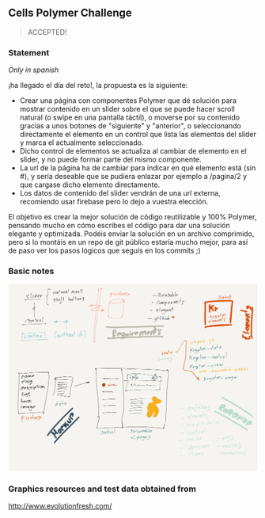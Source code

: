 ## Cells Polymer Challenge

> ACCEPTED!

### Statement
_Only in spanish_

¡ha llegado el día del reto!, la propuesta es la siguiente:
* Crear una página con componentes Polymer que dé solución para mostrar contenido en un slider sobre el que se puede hacer scroll natural (o swipe en una pantalla táctil), o moverse por su contenido gracias a unos botones de "siguiente" y "anterior", o seleccionando directamente el elemento en un control que lista las elementos del slider y marca el actualmente seleccionado.
* Dicho control de elementos se actualiza al cambiar de elemento en el slider, y no puede formar parte del mismo componente.
* La url de la página ha de cambiar para indicar en qué elemento está (sin #), y sería deseable que se pudiera enlazar por ejemplo a /pagina/2 y que cargase dicho elemento directamente.
* Los datos de contenido del slider vendrán de una url externa, recomiendo usar firebase pero lo dejo a vuestra elección.

El objetivo es crear la mejor solución de código reutilizable y 100% Polymer, pensando mucho en cómo escribes el código para dar una solución elegante y optimizada. Podéis enviar la solución en un archivo comprimido, pero si lo montáis en un repo de git público estaría mucho mejor, para así de paso ver los pasos lógicos que seguís en los commits ;)

### Basic notes
![I](https://github.com/ccanado/kr-polymer-challenge/blob/master/notes.png)

### Graphics resources and test data obtained from
http://www.evolutionfresh.com/
